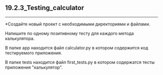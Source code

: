 ## 19.2.3_Testing_calculator
_____
*Создайте новый проект с необходимыми директориями и файлами.  
  
Напишите по одному позитивному тесту для каждого метода калькулятора.  
  
В папке app находится файл calculator.py в котором содержится код тестируемого приложения.  
  
В папке tests находится файл first_tests.py в котором содержатся тесты приложения "калькулятор".
